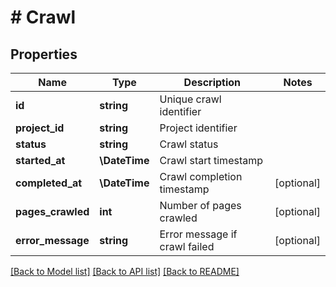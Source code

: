 # # Crawl

## Properties

Name | Type | Description | Notes
------------ | ------------- | ------------- | -------------
**id** | **string** | Unique crawl identifier |
**project_id** | **string** | Project identifier |
**status** | **string** | Crawl status |
**started_at** | **\DateTime** | Crawl start timestamp |
**completed_at** | **\DateTime** | Crawl completion timestamp | [optional]
**pages_crawled** | **int** | Number of pages crawled | [optional]
**error_message** | **string** | Error message if crawl failed | [optional]

[[Back to Model list]](../../README.md#models) [[Back to API list]](../../README.md#endpoints) [[Back to README]](../../README.md)

